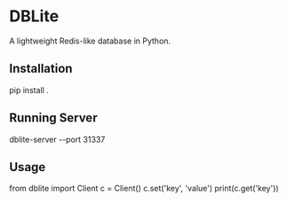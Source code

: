 # DBLite

A lightweight Redis-like database in Python.

## Installation

pip install .

## Running Server

dblite-server --port 31337

## Usage

from dblite import Client
c = Client()
c.set('key', 'value')
print(c.get('key'))
